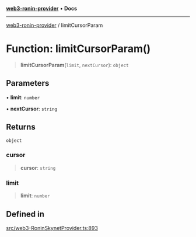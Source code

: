 [**web3-ronin-provider**](../README.md) • **Docs**

***

[web3-ronin-provider](../globals.md) / limitCursorParam

# Function: limitCursorParam()

> **limitCursorParam**(`limit`, `nextCursor`): `object`

## Parameters

• **limit**: `number`

• **nextCursor**: `string`

## Returns

`object`

### cursor

> **cursor**: `string`

### limit

> **limit**: `number`

## Defined in

[src/web3-RoninSkynetProvider.ts:893](https://github.com/chuacw/web3-ronin-provider/blob/ce08d460e2589edd5c5b854bf0bd2f7be4e0431f/src/web3-RoninSkynetProvider.ts#L893)
